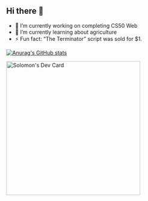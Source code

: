 ## Hi there 👋

- 🔭 I’m currently working on completing CS50 Web
- 🌱 I’m currently learning about agriculture 
- ⚡ Fun fact: “The Terminator” script was sold for $1.

<!-- Github Stats -->
[![Anurag's GitHub stats](https://github-readme-stats.vercel.app/api?username=silochi1&show_icons=true&theme=radical)](https://github.com/anuraghazra/github-readme-stats)

<!-- Daily Dev Tips -->
<a href="https://app.daily.dev/solomoncodes"><img src="https://api.daily.dev/devcards/v2/Wm0on5yyLRnO2vm0XxAYJ.png?type=default&r=isn" width="356" alt="Solomon's Dev Card"/></a>

<!--
**silochi1/silochi1** is a ✨ _special_ ✨ repository because its `README.md` (this file) appears on your GitHub profile.

Here are some ideas to get you started:

- 🔭 I’m currently working on ...
- 🌱 I’m currently learning ...
- 👯 I’m looking to collaborate on ...
- 🤔 I’m looking for help with ...
- 💬 Ask me about ...
- 📫 How to reach me: ...
- 😄 Pronouns: ...
- ⚡ Fun fact: ...
-->
